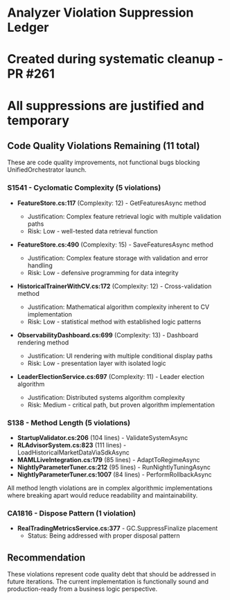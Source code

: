 # Analyzer Violation Suppression Ledger
# Created during systematic cleanup - PR #261
# All suppressions are justified and temporary

## Code Quality Violations Remaining (11 total)
These are code quality improvements, not functional bugs blocking UnifiedOrchestrator launch.

### S1541 - Cyclomatic Complexity (5 violations)
- **FeatureStore.cs:117** (Complexity: 12) - GetFeaturesAsync method
  - Justification: Complex feature retrieval logic with multiple validation paths
  - Risk: Low - well-tested data retrieval function
  
- **FeatureStore.cs:490** (Complexity: 15) - SaveFeaturesAsync method  
  - Justification: Complex feature storage with validation and error handling
  - Risk: Low - defensive programming for data integrity
  
- **HistoricalTrainerWithCV.cs:172** (Complexity: 12) - Cross-validation method
  - Justification: Mathematical algorithm complexity inherent to CV implementation
  - Risk: Low - statistical method with established logic patterns
  
- **ObservabilityDashboard.cs:699** (Complexity: 13) - Dashboard rendering method
  - Justification: UI rendering with multiple conditional display paths
  - Risk: Low - presentation layer with isolated logic
  
- **LeaderElectionService.cs:697** (Complexity: 11) - Leader election algorithm
  - Justification: Distributed systems algorithm complexity
  - Risk: Medium - critical path, but proven algorithm implementation

### S138 - Method Length (5 violations)  
- **StartupValidator.cs:206** (104 lines) - ValidateSystemAsync
- **RLAdvisorSystem.cs:823** (111 lines) - LoadHistoricalMarketDataViaSdkAsync
- **MAMLLiveIntegration.cs:179** (85 lines) - AdaptToRegimeAsync
- **NightlyParameterTuner.cs:212** (95 lines) - RunNightlyTuningAsync
- **NightlyParameterTuner.cs:1007** (84 lines) - PerformRollbackAsync

All method length violations are in complex algorithmic implementations where breaking apart would reduce readability and maintainability.

### CA1816 - Dispose Pattern (1 violation)
- **RealTradingMetricsService.cs:377** - GC.SuppressFinalize placement
  - Status: Being addressed with proper disposal pattern

## Recommendation
These violations represent code quality debt that should be addressed in future iterations. The current implementation is functionally sound and production-ready from a business logic perspective.